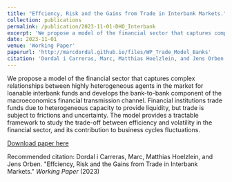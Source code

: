```yaml
---
title: "Effciency, Risk and the Gains from Trade in Interbank Markets."
collection: publications
permalink: /publication/2023-11-01-DHO_Interbank
excerpt: 'We propose a model of the financial sector that captures complex relationships between highly heterogeneous agents in the market for loanable interbank funds and develops the bank-to-bank component of the macroeconomics financial transmission channel. Financial institutions trade funds due to heterogeneous capacity to provide liquidity, but trade is subject to frictions and uncertainty. The model provides a tractable framework to study the trade-off between efficiency and volatility in the financial sector, and its contribution to business cycles fluctuations.'
date: 2023-11-01
venue: 'Working Paper'
paperurl: 'http://marcdordal.github.io/files/WP_Trade_Model_Banks'
citation: 'Dordal i Carreras, Marc, Matthias Hoelzlein, and Jens Orben. &quot;Effciency, Risk and the Gains from Trade in Interbank Markets.&quot;  <i>Working Paper</i> (2023) '
---
```

We propose a model of the financial sector that captures complex relationships between highly heterogeneous agents in the market for loanable interbank funds and develops the bank-to-bank component of the macroeconomics financial transmission channel. Financial institutions trade funds due to heterogeneous capacity to provide liquidity, but trade is subject to frictions and uncertainty. The model provides a tractable framework to study the trade-off between efficiency and volatility in the financial sector, and its contribution to business cycles fluctuations.

[Download paper here](http://marcdordal.github.io/files/WP_Trade_Model_Banks)

Recommended citation: Dordal i Carreras, Marc, Matthias Hoelzlein, and Jens Orben. "Effciency, Risk and the Gains from Trade in Interbank Markets."  <i>Working Paper</i> (2023) 